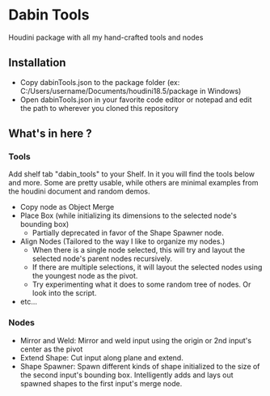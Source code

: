 # Dabin Tools

Houdini package with all my hand-crafted tools and nodes

## Installation

- Copy dabinTools.json to the package folder (ex: C:/Users/username/Documents/houdini18.5/package in Windows)
- Open dabinTools.json in your favorite code editor or notepad and edit the path to wherever you cloned this repository

## What's in here ?

### Tools
Add shelf tab "dabin_tools" to your Shelf. In it you will find the tools below and more.
Some are pretty usable, while others are minimal examples from the houdini document and random demos.
- Copy node as Object Merge
- Place Box (while initializing its dimensions to the selected node's bounding box)
  - Partially deprecated in favor of the Shape Spawner node.
- Align Nodes (Tailored to the way I like to organize my nodes.)
  - When there is a single node selected, this will try and layout the selected node's parent nodes recursively.
  - If there are multiple selections, it will layout the selected nodes using the youngest node as the pivot.
  - Try experimenting what it does to some random tree of nodes. Or look into the script.
- etc...

### Nodes
- Mirror and Weld: Mirror and weld input using the origin or 2nd input's center as the pivot
- Extend Shape: Cut input along plane and extend.
- Shape Spawner: Spawn different kinds of shape initialized to the size of the second input's bounding box. Intelligently adds and lays out spawned shapes to the first input's merge node.
